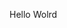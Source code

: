 Hello Wolrd














































































































































































































































































































































































































































































































































































































































































































































































































































































































































































































































































































































































































































































































































































































































































































































































































































































































































































































































































































































































































































































































































































































































































































































































































































































































































































































































































































































































































































































































































































































































































































































































































































































































































































































































































































